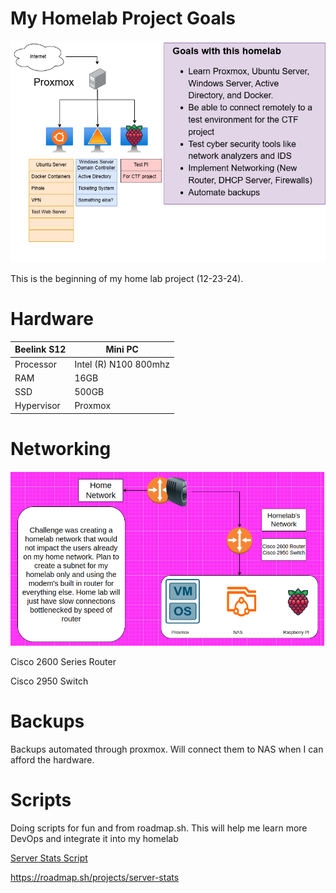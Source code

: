 # My Homelab Project Goals
![diagram](./images/homelab12-23-24.png)


This is the beginning of my home lab project (12-23-24). 
# Hardware


| Beelink S12      | Mini PC |
| ----------- | ----------- |
| Processor | Intel (R) N100 800mhz |
| RAM   | 16GB |
| SSD  | 500GB |
| Hypervisor | Proxmox |

# Networking
![first-network-diagram](./images/NetworkDiagram.png)

Cisco 2600 Series Router

Cisco 2950 Switch

# Backups

Backups automated through proxmox. Will connect them to NAS when I can afford the hardware.

# Scripts

Doing scripts for fun and from roadmap.sh. This will help me learn more DevOps and integrate it into my homelab

[Server Stats Script](./scripts/devops/stats.sh)


https://roadmap.sh/projects/server-stats
